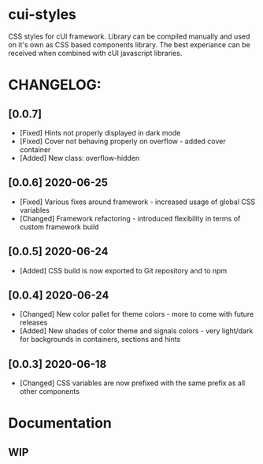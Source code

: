 # cui-styles
CSS styles for cUI framework.
Library can be compiled manually and used on it's own as CSS based components library.
The best experiance can be received when combined with cUI javascript libraries.

# CHANGELOG:
## [0.0.7] 
* [Fixed] Hints not properly displayed in dark mode
* [Fixed] Cover not behaving properly on overflow - added cover container
* [Added] New class: overflow-hidden

## [0.0.6] 2020-06-25
* [Fixed] Various fixes around framework - increased usage of global CSS variables
* [Changed] Framework refactoring - introduced flexibility in terms of custom framework build

## [0.0.5] 2020-06-24
* [Added] CSS build is now exported to Git repository and to npm

## [0.0.4] 2020-06-24
* [Changed] New color pallet for theme colors - more to come with future releases
* [Added] New shades of color theme and signals colors - very light/dark for backgrounds in containers, sections and hints 

## [0.0.3] 2020-06-18
* [Changed] CSS variables are now prefixed with the same prefix as all other components

# Documentation
## WIP